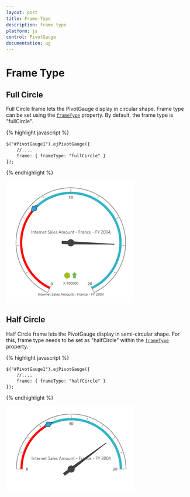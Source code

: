 ```yaml
---
layout: post
title: Frame-Type
description: frame type 
platform: js
control: PivotGauge
documentation: ug
---
```


# Frame Type

## Full Circle

Full Circle frame lets the PivotGauge display in circular shape. Frame type can be set using the [`frameType`](/js/api/ejcirculargauge#members:frame) property.  By default, the frame type is "fullCircle".

{% highlight javascript %}

    $("#PivotGauge1").ejPivotGauge({
        //....
        frame: { frameType: "fullCircle" }
    });

{% endhighlight %}

![](Frame-Type_images/FullCircle.png) 

## Half Circle

Half Circle frame lets the PivotGauge display in semi-circular shape. For this, frame type needs to be set as "halfCircle" within the [`frameType`](/js/api/ejcirculargauge#members:frame) property.

{% highlight javascript %}

    $("#PivotGauge1").ejPivotGauge({
        //....
        frame: { frameType: "halfCircle" }
    });

{% endhighlight %}

![](Frame-Type_images/HalfCircle.png) 

